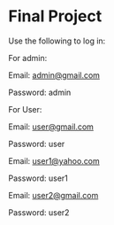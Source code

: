 # Final Project
Use the following to log in:

For admin:

Email: admin@gmail.com

Password: admin

For User:

Email: user@gmail.com

Password: user

Email: user1@yahoo.com

Password: user1

Email: user2@gmail.com

Password: user2
